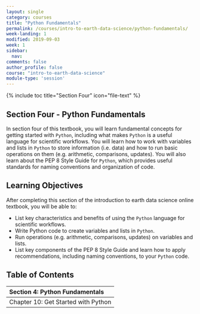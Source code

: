 ```yaml
---
layout: single
category: courses
title: "Python Fundamentals"
permalink: /courses/intro-to-earth-data-science/python-fundamentals/
week-landing: 1
modified: 2019-09-03
week: 1
sidebar:
  nav:
comments: false
author_profile: false
course: "intro-to-earth-data-science"
module-type: 'session'
---
```


{% include toc title="Section Four" icon="file-text" %}

<div class="notice--info" markdown="1">

## <i class="fa fa-ship" aria-hidden="true"></i> Section Four - Python Fundamentals

In section four of this textbook, you will learn fundamental concepts for getting started with `Python`, including what makes `Python` is a useful language for scientific workflows. You will learn how to work with variables and lists in `Python` to store information (i.e. data) and how to run basic operations on them (e.g. arithmetic, comparisons, updates).  You will also learn about the PEP 8 Style Guide for `Python`, which provides useful standards for naming conventions and organization of code.

## <i class="fa fa-graduation-cap" aria-hidden="true"></i> Learning Objectives

After completing this section of the introduction to earth data science online textbook, you will be able to:

* List key characteristics and benefits of using the `Python` language for scientific workflows.
* Write Python code to create variables and lists in `Python`.
* Run operations (e.g. arithmetic, comparisons, updates) on variables and lists.
* List key components of the PEP 8 Style Guide and learn how to apply recommendations, including naming conventions, to your `Python` code.

</div>


## <i class="fa fa-calendar-check-o" aria-hidden="true"></i> Table of Contents

| Section 4: Python Fundamentals |
|:----------------------------------------------------------|
| Chapter 10: Get Started with Python            | 


